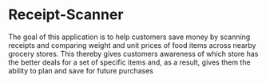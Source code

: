 # Receipt-Scanner
The goal of this application is to help customers save money by scanning receipts and comparing weight and unit prices of food items across nearby grocery stores. This thereby gives customers awareness of which store has the better deals for a set of specific items and, as a result, gives them the ability to plan and save for future purchases
